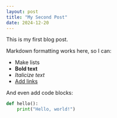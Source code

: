 ```yaml
---
layout: post
title: "My Second Post"
date: 2024-12-20
---
```


This is my first blog post. 

Markdown formatting works here, so I can:
- Make lists
- **Bold text**
- *Italicize text*
- [Add links](https://example.com)

And even add code blocks:
```python
def hello():
    print("Hello, world!")
```
